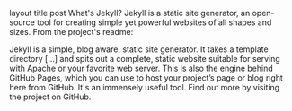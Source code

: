 layout	title
post
What's Jekyll?
Jekyll is a static site generator, an open-source tool for creating simple yet powerful websites of all shapes and sizes. From the project's readme:

Jekyll is a simple, blog aware, static site generator. It takes a template directory [...] and spits out a complete, static website suitable for serving with Apache or your favorite web server. This is also the engine behind GitHub Pages, which you can use to host your project’s page or blog right here from GitHub.
It's an immensely useful tool. Find out more by visiting the project on GitHub.
